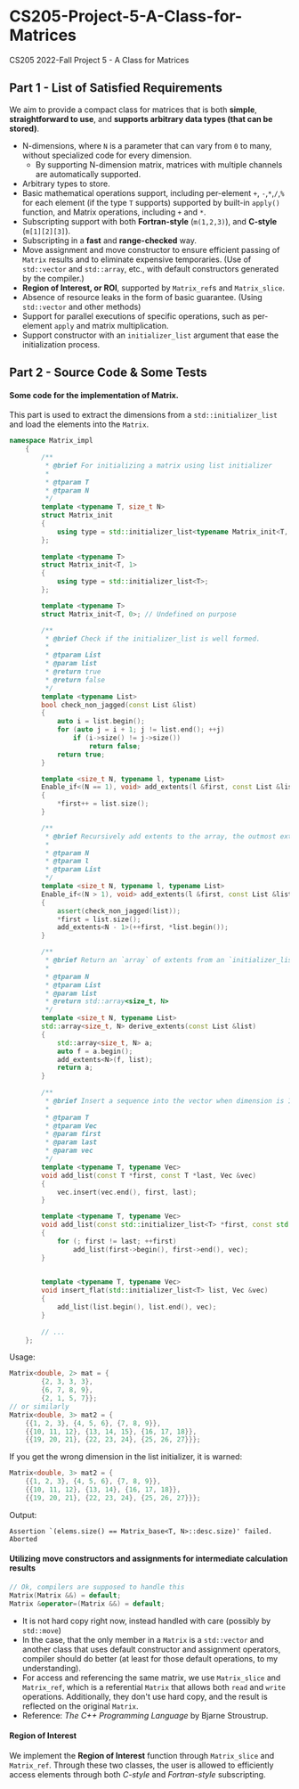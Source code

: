# CS205-Project-5-A-Class-for-Matrices
CS205 2022-Fall Project 5 - A Class for Matrices

## Part 1 - List of Satisfied Requirements

We aim to provide a compact class for matrices that is both **simple**, **straightforward to use**, and **supports arbitrary data types (that can be stored)**.

* N-dimensions, where `N` is a parameter that can vary from `0` to many, without specialized code for every dimension.
  * By supporting N-dimension matrix, matrices with multiple channels are automatically supported.
* Arbitrary types to store.
* Basic mathematical operations support, including per-element `+`, `-`,`*`,`/`,`%` for each element (if the type `T` supports) supported by built-in ``apply()`` function, and Matrix operations, including `+` and `*`.
* Subscripting support with both **Fortran-style** (`m(1,2,3)`), and **C-style** (`m[1][2][3]`).
* Subscripting in a **fast** and **range-checked** way.
* Move assignment and move constructor to ensure efficient passing of ``Matrix`` results and to eliminate expensive temporaries. (Use of `std::vector` and `std::array`, etc., with default constructors generated by the compiler.)
* **Region of Interest, or ROI**, supported by `Matrix_ref`s and `Matrix_slice`.
* Absence of resource leaks in the form of basic guarantee. (Using `std::vector` and other methods)
* Support for parallel executions of specific operations, such as per-element `apply` and matrix multiplication.
* Support constructor with an `initializer_list` argument that ease the initialization process.



## Part 2 - Source Code & Some Tests

#### Some code for the implementation of Matrix.

This part is used to extract the dimensions from a `std::initializer_list` and load the elements into the `Matrix`.

```c++
namespace Matrix_impl
    {
        /**
         * @brief For initializing a matrix using list initializer
         *
         * @tparam T
         * @tparam N
         */
        template <typename T, size_t N>
        struct Matrix_init
        {
            using type = std::initializer_list<typename Matrix_init<T, N - 1>::type>;
        };
        
        template <typename T>
        struct Matrix_init<T, 1>
        {
            using type = std::initializer_list<T>;
        };

        template <typename T>
        struct Matrix_init<T, 0>; // Undefined on purpose

        /**
         * @brief Check if the initializer_list is well formed.
         *
         * @tparam List
         * @param list
         * @return true
         * @return false
         */
        template <typename List>
        bool check_non_jagged(const List &list)
        {
            auto i = list.begin();
            for (auto j = i + 1; j != list.end(); ++j)
                if (i->size() != j->size())
                    return false;
            return true;
        }

        template <size_t N, typename l, typename List>
        Enable_if<(N == 1), void> add_extents(l &first, const List &list)
        {
            *first++ = list.size();
        }

        /**
         * @brief Recursively add extents to the array, the outmost extent first.
         *
         * @tparam N
         * @tparam l
         * @tparam List
         */
        template <size_t N, typename l, typename List>
        Enable_if<(N > 1), void> add_extents(l &first, const List &list)
        {
            assert(check_non_jagged(list));
            *first = list.size();
            add_extents<N - 1>(++first, *list.begin());
        }

        /**
         * @brief Return an `array` of extents from an `initializer_list`
         *
         * @tparam N
         * @tparam List
         * @param list
         * @return std::array<size_t, N>
         */
        template <size_t N, typename List>
        std::array<size_t, N> derive_extents(const List &list)
        {
            std::array<size_t, N> a;
            auto f = a.begin();
            add_extents<N>(f, list);
            return a;
        }
        
        /**
         * @brief Insert a sequence into the vector when dimension is 1.
         *
         * @tparam T
         * @tparam Vec
         * @param first
         * @param last
         * @param vec
         */
        template <typename T, typename Vec>
        void add_list(const T *first, const T *last, Vec &vec)
        {
            vec.insert(vec.end(), first, last);
        }

        template <typename T, typename Vec>
        void add_list(const std::initializer_list<T> *first, const std::initializer_list<T> *last, Vec &vec)
        {
            for (; first != last; ++first)
                add_list(first->begin(), first->end(), vec);
        }

        
        template <typename T, typename Vec>
        void insert_flat(std::initializer_list<T> list, Vec &vec)
        {
            add_list(list.begin(), list.end(), vec);
        }
    
    	// ...
    };
```

Usage:

```c++
Matrix<double, 2> mat = {
        {2, 3, 3, 3},
        {6, 7, 8, 9},
        {2, 1, 5, 7}};
// or similarly
Matrix<double, 3> mat2 = {
    {{1, 2, 3}, {4, 5, 6}, {7, 8, 9}},
    {{10, 11, 12}, {13, 14, 15}, {16, 17, 18}},
    {{19, 20, 21}, {22, 23, 24}, {25, 26, 27}}};
```

If you get the wrong dimension in the list initializer, it is warned:

```c++
Matrix<double, 3> mat2 = {
    {{1, 2, 3}, {4, 5, 6}, {7, 8, 9}},
    {{10, 11, 12}, {13, 14}, {16, 17, 18}},
    {{19, 20, 21}, {22, 23, 24}, {25, 26, 27}}};
```

Output:

```shell
Assertion `(elems.size() == Matrix_base<T, N>::desc.size)' failed.
Aborted
```



#### Utilizing move constructors and assignments for intermediate calculation results

```c++
// Ok, compilers are supposed to handle this
Matrix(Matrix &&) = default;
Matrix &operator=(Matrix &&) = default;
```

* It is not hard copy right now, instead handled with care (possibly by `std::move`)
* In the case, that the only member in a `Matrix` is a `std::vector` and another class that uses default constructor and assignment operators, compiler should do better (at least for those default operations, to my understanding).
* For access and referencing the same matrix, we use `Matrix_slice` and `Matrix_ref`, which is a referential `Matrix` that allows both `read` and `write` operations. Additionally, they don't use hard copy, and the result is reflected on the original `Matrix`.
* Reference: *The C++ Programming Language* by Bjarne Stroustrup.



#### Region of Interest

We implement the **Region of Interest** function through `Matrix_slice` and `Matrix_ref`. Through these two classes, the user is allowed to efficiently access elements through both *C-style* and *Fortran-style* subscripting.

```C++
```







